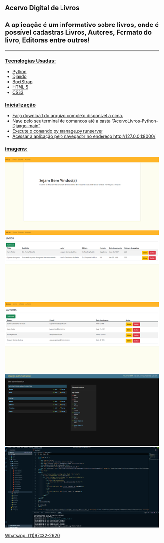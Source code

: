 <h2>Acervo Digital de Livros<h2>

<div>
    <p>A aplicação é um informativo sobre livros, onde é possível cadastras Livros, Autores, Formato do livro, Editoras entre outros!</p>
</div>

<hr>

<h3><u>Tecnologias Usadas:</h3>
<ul>
    <li>Python</li>
    <li>Djando</li>
    <li>BootStrap</li>
    <li>HTML 5</li>
    <li>CSS3</li>
</ul>

<h3>Inicialização</h3>
    <ul>
        <li>Faça download do arquivo completo disponível a cima.</li>
        <li>Nave pelo seu terminal de comandos até a pasta “AcervoLivros-Python-Django-main”</li>
        <li>Execute o comando py manage.py runserver</li>
        <li>Acessar a aplicação pelo navegador no endereço http://127.0.0.1:8000/</li>
    </ul>

<h3>Imagens:</h3>
<p>
    <img src="https://github.com/acauangs/img-aplications/blob/main/home-livros.png" alt="home">
    <img src="https://github.com/acauangs/img-aplications/blob/main/livros.png" alt="livros">
    <img src="https://github.com/acauangs/img-aplications/blob/main/autores.png" alt="autores">
    <img src="https://github.com/acauangs/img-aplications/blob/main/admin.png" alt="admin">
    <img src="https://github.com/acauangs/img-aplications/blob/main/vscode.png" alt="vscode">
</p>

<p>Whatsapp: (11)97332-2620</p>
